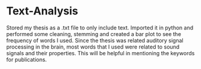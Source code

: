 # Text-Analysis

Stored my thesis as a .txt file to only include text. Imported it in python and performed some cleaning, stemming and created a bar plot to see the frequency of words I used. Since the thesis was related auditory signal processing in the brain, most words that I used were related to sound signals and their properties. This will be helpful in mentioning the keywords for publications.

